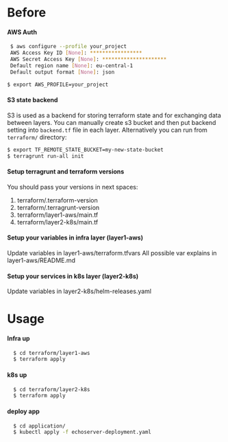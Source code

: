 # Before 
#### AWS Auth
 ```bash
  $ aws configure --profile your_project
  AWS Access Key ID [None]: *****************
  AWS Secret Access Key [None]: *********************
  Default region name [None]: eu-central-1
  Default output format [None]: json
  ```

  ```bash
  $ export AWS_PROFILE=your_project
  ```
#### S3 state backend

S3 is used as a backend for storing terraform state and for exchanging data between layers. You can manually create s3 bucket and then put backend setting into `backend.tf` file in each layer. Alternatively you can run from `terraform/` directory:

  ```bash
  $ export TF_REMOTE_STATE_BUCKET=my-new-state-bucket
  $ terragrunt run-all init
  ```
#### Setup terragrunt and terraform versions
You should pass your versions in next spaces:
1) terraform/.terraform-version
2) terraform/.terragrunt-version
3) terraform/layer1-aws/main.tf
4) terraform/layer2-k8s/main.tf

#### Setup your variables in infra layer (layer1-aws)
Update variables in layer1-aws/terraform.tfvars
All possible var explains in layer1-aws/README.md

#### Setup your services in k8s layer (layer2-k8s)
Update variables in layer2-k8s/helm-releases.yaml

# Usage
#### Infra up
```bash
  $ cd terraform/layer1-aws
  $ terraform apply
```
#### k8s up
```bash
  $ cd terraform/layer2-k8s
  $ terraform apply
```
#### deploy app
```bash
  $ cd application/
  $ kubectl apply -f echoserver-deployment.yaml
```
